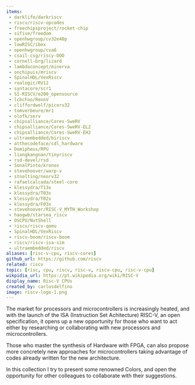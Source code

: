 ```yaml
---
items:
 - darklife/darkriscv
 - riscv/riscv-opcodes
 - freechipsproject/rocket-chip
 - sifive/freedom
 - openhwgroup/cv32e40p
 - lowRISC/ibex
 - openhwgroup/cva6
 - csail-csg/riscy-OOO
 - cornell-brg/lizard
 - lambdaconcept/minerva
 - onchipuis/mriscv
 - SpinalHDL/VexRiscv
 - roalogic/RV12
 - syntacore/scr1
 - SI-RISCV/e200_opensource
 - lcbcFoo/ReonV
 - cliffordwolf/picorv32
 - tomverbeure/mr1
 - olofk/serv
 - chipsalliance/Cores-SweRV
 - chipsalliance/Cores-SweRV-EL2
 - chipsalliance/Cores-SweRV-EH2
 - ultraembedded/biriscv
 - atthecodeface/cdl_hardware
 - Domipheus/RPU
 - liangkangnan/tinyriscv 
 - rsd-devel/rsd
 - SonalPinto/kronos
 - stevehoover/warp-v
 - stnolting/neorv32
 - rafaelcalcada/steel-core
 - klessydra/T13x
 - klessydra/T03x
 - klessydra/T02x
 - klessydra/F03x 
 - stevehoover/RISC-V_MYTH_Workshop
 - haogwb/starsea_riscv
 - OSCPU/NutShell
 - riscv/riscv-qemu
 - SpinalHDL/VexRiscv
 - riscv-boom/riscv-boom
 - riscv/riscv-isa-sim
 - ultraembedded/riscv
aliases: [risc-v-cpu, riscv-cores]
github_url: https://github.com/riscv
related: riscv
topic: [risc, cpu, riscv, risc-v, riscv-cpu, risc-v-cpu]
wikpidia_url: https://pt.wikipedia.org/wiki/RISC-V
display_name: Risc-V CPUs
created_by: carlosdelfino
image: riscv-logo-1.png
---
```


The market for processors and microcontrollers is increasingly heated, and with the launch of the ISA (Instruction Set Achitecture) RISC-V, an open specification, it opens up a new opportunity for those who want to act either by researching or collaborating with new processors and microcontrollers.

Those who master the synthesis of Hardware with FPGA, can also propose more concretely new approaches for microcontrollers taking advantage of codes already written for the new architecture.

In this collection I try to present some renowned Colors, and open the opportunity for other colleagues to collaborate with their suggestions.
